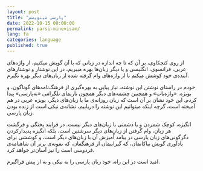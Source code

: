 ```yaml
---
layout: post
title: "پارسی مینویسم"
date: 2022-10-15 00:00:00
permalink: parsi-minevisam/
lang: fa
categories: language
published: true
---
```


از روی کنجکاوی، بر آن که تا چه اندازه در زبانی که با آن گویش میکنیم، از واژه‌های عربی، فرانسوی، انگلیسی و یا دیگر زبان‌ها بهره میبریم، در این نوشتار و نوشتار‌های آینده‌ی خود کوشش میکنم تا از واژه‌های وام گرفته شده از زبان‌های دیگر بهره نگیرم.

خودم در راستای نوشتن این نوشته، نیاز پیاپی به بهره‌گیری از فرهنگ‌نامه‌های گوناگون، و بویژه، «واژه‌یاب» و همچنین چشمه‌های دیگر همچون تارنمای تلگرامی «به‌پارسی» پیدا کردم. این خود نشان بر آن است که زبان روزانه‌ی ما با زبان‌های دیگر، بویژه عربی در هم آمیخته است، گرچه اینکه میتوانیم این نوشته را دریابیم، نشانه‌ی نیکی است از زنده بودن زبان پارسی.

انگیزه، کوچک شمردن و یا دشمنی با زبان‌های دیگر نیست. در فرایند پختگی و فرگشت هر زبان، وام گرفتن از زبان‌های دیگر سرشتین است، بلکه انگیزه پدیدارکردن دگرگونی‌های زبان پارسی در پیامد آمیزش آن با زبان‌های دیگر است، و کوششی برای یادآوری گویش نیاکانمان، که گیراییمان از فرهنگمان، که نمونه‌ی برتر آن شاهنامه‌ی فردوسی است را نیز آسان‌تر خواهد کرد.

امید است در این راه، خود زبان پارسی را به نیکی و به از پیش فراگیرم.
